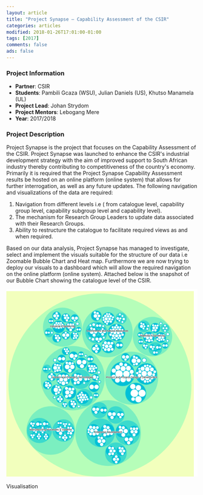 ```yaml
---
layout: article
title: "Project Synapse – Capability Assessment of the CSIR"
categories: articles
modified: 2018-01-26T17:01:00-01:00
tags: [2017]
comments: false
ads: false
---
```



### Project Information

* **Partner**: CSIR
* **Students**: Pambili Gcaza (WSU), Julian Daniels (US), Khutso Manamela (UL)
* **Project Lead**: Johan Strydom
* **Project Mentors**: Lebogang Mere
* **Year**: 2017/2018

### Project Description

Project Synapse is the project that focuses on the Capability Assessment of the CSIR. Project Synapse was launched to enhance the CSIR's industrial development strategy with the aim of improved support to South African industry thereby contributing to competitiveness of the country's economy. Primarily it is required that the Project Synapse Capability Assessment results be hosted on an online platform (online system) that allows for further interrogation, as well as any future updates. The following navigation and visualizations of the data are required:
1.  Navigation from different levels i.e ( from catalogue level, capability group level, capability subgroup level and capability level).
2.  The mechanism for Research Group Leaders to update data associated with their Research Groups.
3.  Ability to restructure the catalogue to facilitate required views as and when required.

Based on our data analysis, Project Synapse has managed to investigate, select and implement the visuals suitable for the structure of our data i.e Zoomable Bubble Chart and Heat map. Furthermore we  are now trying to deploy our visuals to a dashboard which will allow the required navigation on the online platform (online system).  Attached below is the snapshot of our Bubble Chart showing the catalogue level of the CSIR.

![Dashboard](/images/synapse.png)

Visualisation
